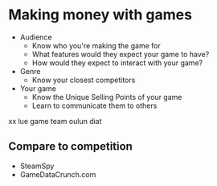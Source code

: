 # Making money with games

* Audience
  * Know who you're making the game for
  * What features would they expect your game to have?
  * How would they expect to interact with your game?
* Genre
  * Know your closest competitors
* Your game
  * Know the Unique Selling Points of your game
  * Learn to communicate them to others 


xx lue game team oulun diat


## Compare to competition

* SteamSpy
* GameDataCrunch.com